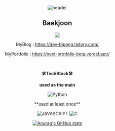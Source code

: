 <div align="center">
    
![header](https://capsule-render.vercel.app/api?type=waving&text=HelloWorld!&height=400&fontColor=ffffff)
## Baekjoon
<img src="http://mazassumnida.wtf/api/v2/generate_badge?boj=blpeng2">
    
<br/>    
    
MyBlog : https://dev-blpeng.tistory.com/
   
MyPortfolio : https://next-protfolio-beta.vercel.app/

<br/>

**🛠TechStack🛠**
    
**used as the main**
<p>
    <img alt="Python" src ="https://img.shields.io/badge/Python-3776AB.svg?&style=for-the-badge&logo=Python&logoColor=white"/>
</p>
**used at least once**
<p>
    <img alt="JAVASCRIPT" src ="https://img.shields.io/badge/JAVASCRIPT-F7DF1E.svg?&style=for-the-badge&logo=JAVASCRIPT&logoColor=black"/>
    <img alt="C" src ="https://img.shields.io/badge/C Language-A8B9CC.svg?&style=for-the-badge&logo=C&logoColor=white"/>
</p>
    
[![Anurag's GitHub stats](https://github-readme-stats.vercel.app/api?username=blpeng2)](https://github.com/anuraghazra/github-readme-stats)


</div>
